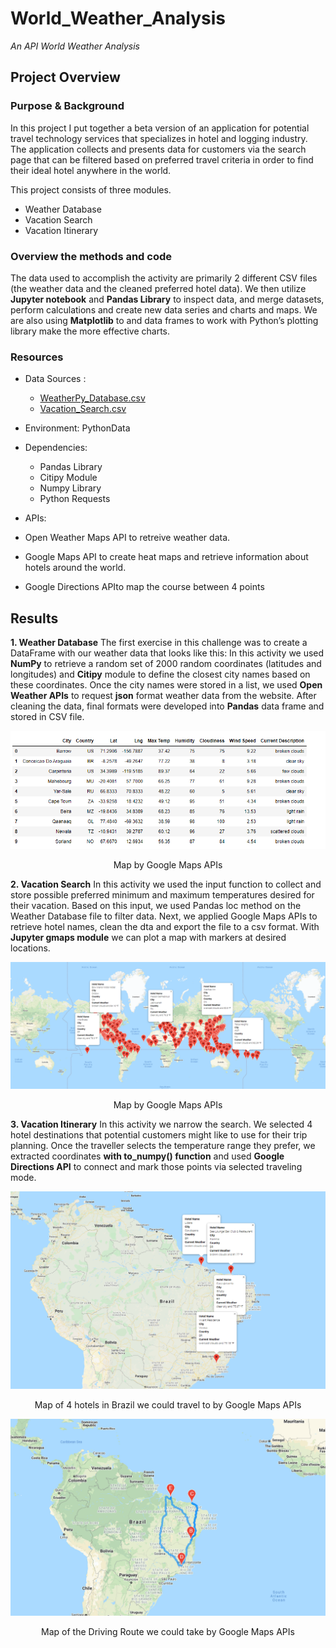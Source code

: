 # World_Weather_Analysis
*An API World Weather Analysis*

## Project Overview 
### Purpose & Background

In this project I put together a beta version of an application for potential travel technology services that specializes in hotel and 
logging industry.  The application collects and presents data for customers via the search page that can be filtered based on preferred 
travel criteria in order to find their ideal hotel anywhere in the world.

This project consists of three modules.

  -	Weather Database 
  -	Vacation Search  
  -	Vacation Itinerary
 
### Overview the methods and code
The data used to accomplish the activity are primarily 2 different CSV files (the weather data and the cleaned preferred hotel data). 
We then utilize **Jupyter notebook** and **Pandas Library** to inspect data, and merge datasets, perform calculations and create 
new data series and charts and maps.  We are also using **Matplotlib** to and data frames to work with Python’s plotting 
library make the more effective charts.

### Resources
- Data Sources :    
  - [WeatherPy_Database.csv](https://github.com/mjrotter4445/World_Weather_Analysis/blob/main/Weather_Database/WeatherPy_Database.csv)
  - [Vacation_Search.csv](https://github.com/mjrotter4445/World_Weather_Analysis/blob/main/Vacation_Search/WeatherPy_vacation.csv)
 
- Environment:  PythonData
- Dependencies: 
  -   Pandas Library
  -   Citipy Module
  -   Numpy Library
  -   Python Requests 
 - APIs: 
  -   Open Weather Maps API to retreive weather data.
  -   Google Maps API to create heat maps and retrieve information about hotels around the world.
  -   Google Directions APIto map the course between 4 points 
 
## Results 
 **1.   Weather Database**
The first exercise in this challenge was to create a DataFrame with our weather data that looks like this: 
In this activity we used **NumPy** to retrieve a random set of 2000 random coordinates (latitudes and longitudes)
and **Citipy** module to define the closest city names based on these coordinates.  Once the city names were stored 
in a list, we used **Open Weather APIs** to request **json** format weather data from the website.  After cleaning the data, 
final formats were developed into **Pandas** data frame and stored in CSV file.

<p align="center">
<img src="https://github.com/mjrotter4445/World_Weather_Analysis/blob/main/Weather_Database/WeatherPy_Dataframe_screenshot.png">
</p>

<p align="center">
Map by Google Maps APIs
</p>

**2.  Vacation Search** 
In this activity we used the input function to collect and store possible preferred minimum and maximum temperatures
desired for their vacation.   Based on this input, we used Pandas loc method on the Weather Database file to filter 
data.  Next, we applied Google Maps APIs to retrieve hotel names, clean the dta and export the file to a csv format.
With **Jupyter gmaps module** we can plot a map with markers at desired locations.      
         
![WeatherPy_travel_map_markers png](https://github.com/mjrotter4445/World_Weather_Analysis/blob/main/Vacation_Search/WeatherPy_vacation_map.png)
 
<p align="center">
Map by Google Maps APIs
</p>


**3.  Vacation Itinerary** 
In this activity we narrow the search.  We selected 4 hotel destinations that potential customers might like to use for their trip planning. 
Once the traveller selects the temperature range they prefer, we extracted coordinates **with to_numpy() function**
and used **Google Directions API** to connect and mark those points via selected traveling mode. 
  
 
  ![WeatherPy_travel_map png](https://github.com/mjrotter4445/World_Weather_Analysis/blob/main/Vacation_Itinerary/WeatherPy_travel_map_markers.png)
  
<p align="center">
Map of 4 hotels in Brazil we could travel to by Google Maps APIs
</p>

  
  ![WeatherPy_travel_map_markers png](https://github.com/mjrotter4445/World_Weather_Analysis/blob/main/Vacation_Itinerary/WeatherPy_travel_map.png)

<p align="center">
Map of the Driving Route we could take by Google Maps APIs
</p>

 

 
